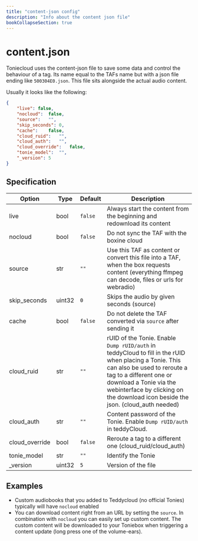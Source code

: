 ```yaml
---
title: "content-json config"
description: "Info about the content json file"
bookCollapseSection: true
---
```

# content.json
Toniecloud uses the content-json file to save some data and control the behaviour of a tag. Its name equal to the TAFs name but with a json file ending like `500304E0.json`. This file sits alongside the actual audio content.

Usually it looks like the following:

```json
{
	"live":	false,
	"nocloud":	false,
	"source":	"",
	"skip_seconds":	0,
	"cache":	false,
	"cloud_ruid":	"",
	"cloud_auth":	"",
	"cloud_override":	false,
	"tonie_model":	"",
	"_version":	5
}
```

## Specification
| Option         | Type   | Default | Description |
|----------------|--------|---------|-------------|
| live           | bool   | `false` | Always start the content from the beginning and redownload its content |
| nocloud        | bool   | `false` | Do not sync the TAF with the boxine cloud |
| source         | str    | `""`    | Use this TAF as content or convert this file into a TAF, when the box requests content (everything ffmpeg can decode, files or urls for webradio) |
| skip_seconds   | uint32 | `0`     | Skips the audio by given seconds (source) |
| cache          | bool   | `false` | Do not delete the TAF converted via `source` after sending it |
| cloud_ruid     | str    | `""`    | rUID of the Tonie. Enable `Dump rUID/auth` in teddyCloud to fill in the rUID when placing a Tonie. This can also be used to reroute a tag to a different one or download a Tonie via the webinterface by clicking on the download icon beside the json. (cloud_auth needed)|
| cloud_auth     | str    | `""`    | Content password of the Tonie. Enable `Dump rUID/auth` in teddyCloud.  |
| cloud_override | bool   | `false` | Reroute a tag to a different one (cloud_ruid/cloud_auth) |
| tonie_model    | str    | `""`    | Identify the Tonie |
| _version       | uint32 | `5`     | Version of the file |

## Examples

* Custom audiobooks that you added to Teddycloud (no official Tonies) typically will have `nocloud` enabled
* You can download content right from an URL by setting the `source`. In combination with `nocloud` you can easily set up custom content. The custom content will be downloaded to your Toniebox when triggering a content update (long press one of the volume-ears).
